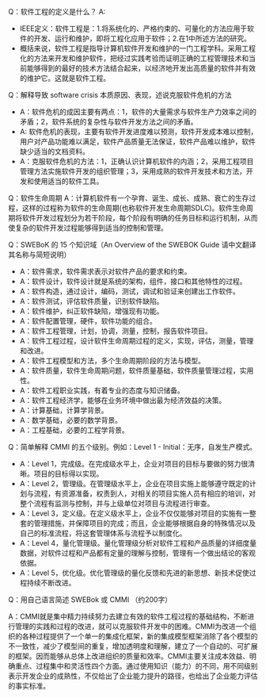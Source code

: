 Q：软件工程的定义是什么？ 
A:
- IEEE定义：软件工程是：1.将系统化的、严格约束的、可量化的方法应用于软件的开发、运行和维护，即将工程化应用于软件；2.在1中所述方法的研究。
- 概括来说，软件工程是指导计算机软件开发和维护的一门工程学科。采用工程化的方法来开发和维护软件，把经过实践考验而证明正确的工程管理技术和当前能够得到的最好的技术方法结合起来，以经济地开发出高质量的软件并有效的维护它。这就是软件工程。

Q：解释导致 software crisis 本质原因、表现，述说克服软件危机的方法
- A：软件危机的成因主要有两点：1，软件的大量需求与软件生产力效率之间的矛盾；2，软件系统的复杂性与软件开发方法之间的矛盾。
- A: 软件危机的表现，主要有软件开发进度难以预测，软件开发成本难以控制，用户对产品功能难以满足，软件产品质量无法保证，软件产品难以维护，软件缺少适当的文档资料。
- A：克服软件危机的方法：1，正确认识计算机软件的内涵；2，采用工程项目管理方法实施软件开发的组织管理；3，采用成熟的软件开发技术和方法，开发和使用适当的软件工具。

Q：软件生命周期
A：计算机软件有一个孕育、诞生、成长、成熟、衰亡的生存过程，这样的过程称为软件的生命周期(也称软件开发生命周期SDLC)。软件生命周期将软件开发过程划分为若干阶段，每个阶段有明确的任务目标和运行机制，从而使复杂的软件开发过程能够得到适当的控制和管理。 

Q：SWEBoK 的 15 个知识域（An Overview of the SWEBOK Guide 请中文翻译其名称与简短说明）
- A：软件需求，软件需求表示对软件产品的要求和约束。
- A：软件设计，软件设计就是系统的架构，组件，接口和其他特性的过程。
- A：软件构造，通过设计，编码，测试，调试和验证来创建出工作软件。
- A：软件测试，评估软件质量，识别软件缺陷。
- A：软件维护，纠正软件缺陷，增强现有功能。
- A：软件配置管理，硬件，软件功能的组合。
- A：软件工程管理，计划，协调，测量，控制，报告软件项目。
- A：软件工程过程，设计软件生命周期过程的定义，实现，评估，测量，管理和改进。
- A：软件工程模型和方法，多个生命周期阶段的方法与模型。
- A：软件质量，软件生命周期问题，软件质量基础，软件质量管理过程，实用性。
- A：软件工程职业实践，有着专业的态度与知识储备。
- A：软件工程经济学，能够在业务环境中做出最为经济效益的决策。
- A：计算基础，计算学背景。
- A：数学基础，必要的数学背景。
- A：工程基础，必要的工程学背景。

Q：简单解释 CMMI 的五个级别。例如：Level 1 - Initial：无序，自发生产模式。
- A：Level 1，完成级。在完成级水平上，企业对项目的目标与要做的努力很清晰。项目的目标得以实现。 
- A：Level 2，管理级。在管理级水平上，企业在项目实施上能够遵守既定的计划与流程，有资源准备，权责到人，对相关的项目实施人员有相应的培训，对整个流程有监测与控制，并与上级单位对项目与流程进行审查。
- A：Level 3，定义级。在定义级水平上，企业不仅仅能够对项目的实施有一整套的管理措施，并保障项目的完成；而且，企业能够根据自身的特殊情况以及自己的标准流程，将这套管理体系与流程予以制度化。
- A：Level 4，量化管理级。量化管理级分析对软件工程和产品质量的详细度量数据，对软件过程和产品都有定量的理解与控制，管理有一个做出结论的客观依据。
- A：Level 5，优化级。优化管理级的量化反馈和先进的新思想、新技术促使过程持续不断改进。

Q：用自己语言简述 SWEBok 或 CMMI （约200字）

A：CMMI就是集中精力持续努力去建立有效的软件工程过程的基础结构，不断进行管理的实践和过程的改进，就可以克服软件开发中的困难。CMMI为改进一个组织的各种过程提供了一个单一的集成化框架，新的集成模型框架消除了各个模型的不一致性，减少了模型间的重复，增加透明度和理解，建立了一个自动的、可扩展的框架。因而能够从总体上改进组织的质量和效率。CMMI主要关注成本效益、明确重点、过程集中和灵活性四个方面。通过使用知识（能力）的不同，用不同级别表示开发企业的成熟性，不仅给出了企业能力提升的路径，也给出了企业能力评估的事实标准。
